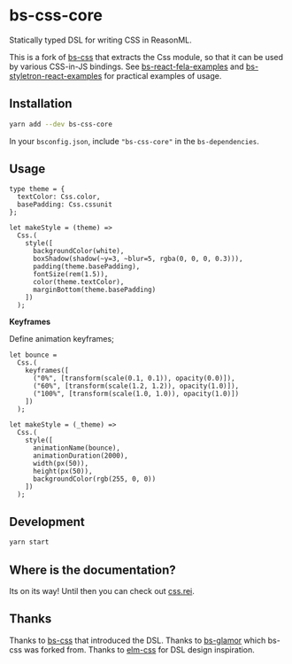 # bs-css-core

Statically typed DSL for writing CSS in ReasonML.

This is a fork of [bs-css](https://github.com/SentiaAnalytics/bs-css) that
extracts the Css module, so that it can be used by various CSS-in-JS bindings. See [bs-react-fela-examples](https://github.com/astrada/bs-react-fela-examples) and [bs-styletron-react-examples](https://github.com/astrada/bs-styletron-react-examples) for practical examples of usage.

## Installation

```sh
yarn add --dev bs-css-core
```

In your `bsconfig.json`, include `"bs-css-core"` in the `bs-dependencies`.

## Usage

```reason
type theme = {
  textColor: Css.color,
  basePadding: Css.cssunit
};

let makeStyle = (theme) =>
  Css.(
    style([
      backgroundColor(white),
      boxShadow(shadow(~y=3, ~blur=5, rgba(0, 0, 0, 0.3))),
      padding(theme.basePadding),
      fontSize(rem(1.5)),
      color(theme.textColor),
      marginBottom(theme.basePadding)
    ])
  );
```

**Keyframes**

Define animation keyframes;

```reason
let bounce =
  Css.(
    keyframes([
      ("0%", [transform(scale(0.1, 0.1)), opacity(0.0)]),
      ("60%", [transform(scale(1.2, 1.2)), opacity(1.0)]),
      ("100%", [transform(scale(1.0, 1.0)), opacity(1.0)])
    ])
  );

let makeStyle = (_theme) =>
  Css.(
    style([
      animationName(bounce),
      animationDuration(2000),
      width(px(50)),
      height(px(50)),
      backgroundColor(rgb(255, 0, 0))
    ])
  );
```

## Development

```sh
yarn start
```

## Where is the documentation?

Its on its way! Until then you can check out [css.rei](./src/Css.rei).

## Thanks

Thanks to [bs-css](https://github.com/SentiaAnalytics/bs-css) that introduced
the DSL. Thanks to [bs-glamor](https://github.com/poeschko/bs-glamor) which
bs-css was forked from. Thanks to
[elm-css](https://github.com/rtfeldman/elm-css) for DSL design inspiration.

